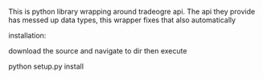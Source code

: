 This is python library wrapping around tradeogre api. The api they provide has messed up data types, this wrapper fixes that also automatically

installation:

download the source and navigate to dir then execute

python setup.py install